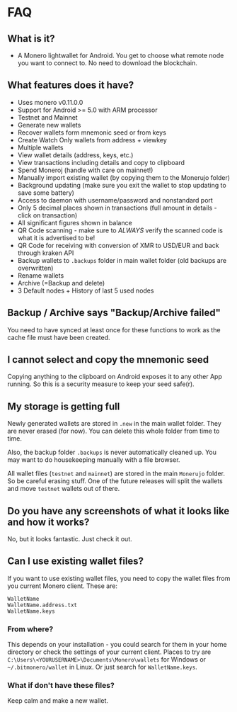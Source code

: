 # FAQ

## What is it?
- A Monero lightwallet for Android. You get to choose what remote node you want to connect to. No need to download the blockchain.

## What features does it have?

- Uses monero v0.11.0.0
- Support for Android >= 5.0 with ARM processor
- Testnet and Mainnet
- Generate new wallets
- Recover wallets form mnemonic seed or from keys
- Create Watch Only wallets from address + viewkey
- Multiple wallets
- View wallet details (address, keys, etc.)
- View transactions including details and copy to clipboard
- Spend Moneroj (handle with care on mainnet!)
- Manually import existing wallet (by copying them to the Monerujo folder)
- Background updating (make sure you exit the wallet to stop updating to save some battery)
- Access to daemon with username/password and nonstandard port
- Only 5 decimal places shown in transactions (full amount in details - click on transaction)
- All significant figures shown in balance
- QR Code scanning - make sure to *ALWAYS* verify the scanned code is what it is advertised to be!
- QR Code for receiving with conversion of XMR to USD/EUR and back through kraken API
- Backup wallets to ```.backups``` folder in main wallet folder (old backups are overwritten)
- Rename wallets
- Archive (=Backup and delete)
- 3 Default nodes + History of last 5 used nodes

## Backup / Archive says "Backup/Archive failed"
You need to have synced at least once for these functions to work as the cache file must have been created.

## I cannot select and copy the mnemonic seed
Copying anything to the clipboard on Android exposes it to any other App running. So this
is a security measure to keep your seed safe(r). 

## My storage is getting full
Newly generated wallets are stored in ```.new``` in the main wallet folder.
They are never erased (for now). You can delete this whole folder from time to time.

Also, the backup folder ```.backups``` is never automatically cleaned up.
You may want to do housekeeping manually with a file browser.

All wallet files (```testnet``` and ```mainnet```) are stored in the main ```Monerujo``` folder.
So be careful erasing stuff. One of the future releases will split the wallets and move ```testnet```
 wallets out of there.

## Do you have any screenshots of what it looks like and how it works?
No, but it looks fantastic. Just check it out.

## Can I use existing wallet files?

If you want to use existing wallet files, you need to copy the wallet files from you current Monero client. These are:
```
WalletName
WalletName.address.txt
WalletName.keys
```

### From where?

This depends on your installation - you could search for them in your home directory or check the settings of your current client. Places to try are `C:\Users\<YOURUSERNAME>\Documents\Monero\wallets` for Windows or `~/.bitmonero/wallet` in Linux. Or just search for `WalletName.keys`.

### What if don't have these files?

Keep calm and make a new wallet.
